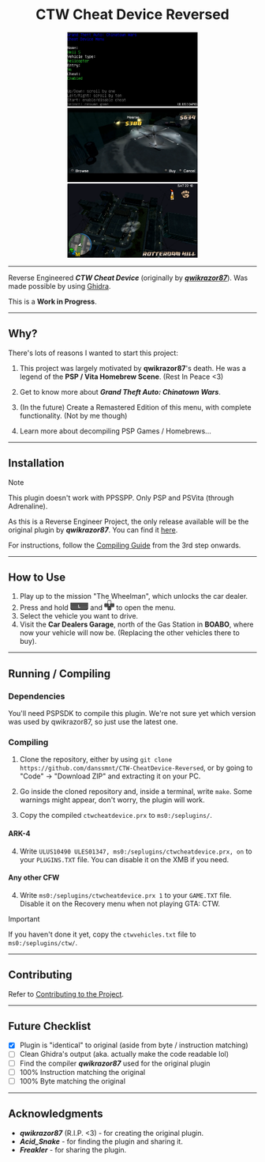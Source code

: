 <div align="center">
    <h1>CTW Cheat Device Reversed</h1>
</div>

<div align="center">
    <img src="./pictures/CTW CD Menu.webp" alt="CTW CD Menu" style="height: 150px;"/>
    <img src="./pictures/CTW CD BOABO Garage.webp" alt="CTW CD BOABO Garage" style="height: 150px;"/>
    <img src="./pictures/CTW CD Flying Heli.webp" alt="CTW CD Flying Heli" style="height: 150px;"/>
</div>

---

Reverse Engineered **_CTW Cheat Device_** (originally by [**_qwikrazor87_**](https://github.com/qwikrazor87)).
Was made possible by using [Ghidra](https://github.com/NationalSecurityAgency/ghidra).

This is a **Work in Progress**.

---

## Why?

There's lots of reasons I wanted to start this project:
 1. This project was largely motivated by **qwikrazor87**'s death. He was a legend of the **PSP / Vita Homebrew Scene**. (Rest In Peace <3)

 2. Get to know more about **_Grand Theft Auto: Chinatown Wars_**.

 3. (In the future) Create a Remastered Edition of this menu, with complete functionality. (Not by me though)
 
 4. Learn more about decompiling PSP Games / Homebrews...

---

## Installation

> [!NOTE]
> This plugin doesn't work with PPSSPP. Only PSP and PSVita (through Adrenaline).

As this is a Reverse Engineer Project, the only release available will be the original plugin by **_qwikrazor87_**. You can find it [here](https://github.com/danssmnt/CTW-CheatDevice-Reversed/releases).

For instructions, follow the [Compiling Guide](https://github.com/danssmnt/CTW-CheatDevice-Reversed?#Compiling) from the 3rd step onwards.

---

## How to Use

 1. Play up to the mission "The Wheelman", which unlocks the car dealer.
 2. Press and hold <img src="./pictures/ButtonL.webp" alt="L" style="height: 15px;"/> and <img src="./pictures/ButtonUp.webp" alt="L" style="height: 20px;"/> to open the menu.
 3. Select the vehicle you want to drive.
 4. Visit the **Car Dealers Garage**, north of the Gas Station in **BOABO**, where now your vehicle will now be. (Replacing the other vehicles there to buy).

---

## Running / Compiling

### Dependencies

You'll need PSPSDK to compile this plugin. We're not sure yet which version was used by qwikrazor87, so just use the latest one.

### Compiling

 1. Clone the repository, either by using ``git clone https://github.com/danssmnt/CTW-CheatDevice-Reversed``, or by going to "Code" -> "Download ZIP" and extracting it on your PC.

 2. Go inside the cloned repository and, inside a terminal, write ``make``. Some warnings might appear, don't worry, the plugin will work.
 
 3. Copy the compiled ``ctwcheatdevice.prx`` to ``ms0:/seplugins/``.
 
#### ARK-4

 4. Write ``ULUS10490 ULES01347, ms0:/seplugins/ctwcheatdevice.prx, on`` to your ``PLUGINS.TXT`` file. You can disable it on the XMB if you need.

#### Any other CFW
 
 4. Write ``ms0:/seplugins/ctwcheatdevice.prx 1`` to your ``GAME.TXT`` file. Disable it on the Recovery menu when not playing GTA: CTW.

 > [!IMPORTANT]
 > If you haven't done it yet, copy the ``ctwvehicles.txt`` file to ``ms0:/seplugins/ctw/``.

---

## Contributing

Refer to [Contributing to the Project](.github/CONTRIBUTING.md).

---

## Future Checklist
 - [X] Plugin is "identical" to original (aside from byte / instruction matching)
 - [ ] Clean Ghidra's output (aka. actually make the code readable lol)
 - [ ] Find the compiler **_qwikrazor87_** used for the original plugin
 - [ ] 100% Instruction matching the original
 - [ ] 100% Byte matching the original

---

## Acknowledgments
 - **_qwikrazor87_** (R.I.P. <3) - for creating the original plugin.
 - **_Acid_Snake_** - for finding the plugin and sharing it.
 - **_Freakler_** - for sharing the plugin.
